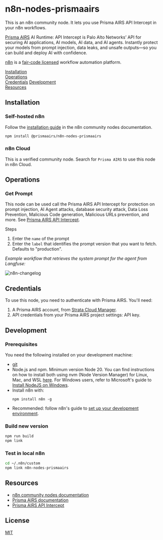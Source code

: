 # n8n-nodes-prismaairs

This is an n8n community node. It lets you use Prisma AIRS API Intercept in your n8n workflows.

[Prisma AIRS](https://pan.dev/airs/) AI Runtime: API Intercept is Palo Alto Networks’ API for securing AI applications, AI models, AI data, and AI agents. Instantly protect your models from prompt injection, data leaks, and unsafe outputs—so you can build and deploy AI with confidence.

[n8n](https://n8n.io/) is a [fair-code licensed](https://docs.n8n.io/reference/license/) workflow automation platform.

[Installation](#installation)  
[Operations](#operations)  
[Credentials](#credentials)
[Development](#development)  
[Resources](#resources)

## Installation

### Self-hosted n8n

Follow the [installation guide](https://docs.n8n.io/integrations/community-nodes/installation/) in the n8n community nodes documentation.

```bash
npm install @prismaairs/n8n-nodes-prismaairs
```

### n8n Cloud

This is a verified community node. Search for `Prisma AIRS` to use this node in n8n Cloud.

## Operations

### Get Prompt

This node can be used call the Prisma AIRS API Intercept for protection on prompt injection, AI Agent attacks, database security attack, Data Loss Prevention, Malicious Code generation, Malicious URLs prevention, and more. See [Prisma AIRS API Intercept](https://pan.dev/airs/).

Steps

1. Enter the `name` of the prompt
2. Enter the `label` that identifies the prompt version that you want to fetch. Defaults to "production".

_Example workflow that retrieves the system prompt for the agent from Langfuse:_

![n8n-changelog](https://github.com/user-attachments/assets/4d224c2f-86b6-4ad4-a64a-45c7fe6e3595)

## Credentials

To use this node, you need to authenticate with Prisma AIRS. You'll need:

1. A Prisma AIRS account, from [Strata Cloud Manager](https://stratacloudmanager.paloaltonetworks.com/).
2. API credentials from your Prisma AIRS project settings: API key.

## Development

### Prerequisites

You need the following installed on your development machine:

- [git](https://git-scm.com/downloads)
- Node.js and npm. Minimum version Node 20. You can find instructions on how to install both using nvm (Node Version Manager) for Linux, Mac, and WSL [here](https://github.com/nvm-sh/nvm). For Windows users, refer to Microsoft's guide to [Install NodeJS on Windows](https://docs.microsoft.com/en-us/windows/dev-environment/javascript/nodejs-on-windows).
- Install n8n with:
  ```
  npm install n8n -g
  ```
- Recommended: follow n8n's guide to [set up your development environment](https://docs.n8n.io/integrations/creating-nodes/build/node-development-environment/).

### Build new version

```bash
npm run build
npm link
```

### Test in local n8n

```bash
cd ~/.n8n/custom
npm link n8n-nodes-prismaairs
```

## Resources

- [n8n community nodes documentation](https://docs.n8n.io/integrations/#community-nodes)
- [Prisma AIRS documentation](https://pan.dev/airs/)
- [Prisma AIRS API Intercept](https://pan.dev/prisma-airs/scan/api/)

## License

[MIT](https://github.com/langfuse/n8n-nodes-langfuse/blob/master/LICENSE.md)

